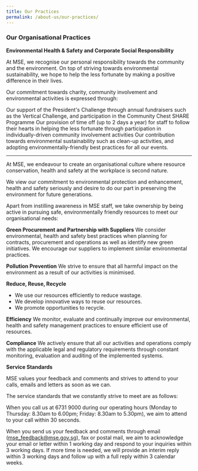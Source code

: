 ```yaml
---
title: Our Practices
permalink: /about-us/our-practices/
---
```


### **Our Organisational Practices**

**Environmental Health & Safety and Corporate Social Responsibility**

At MSE, we recognise our personal responsibility towards the community and the environment. On top of striving towards environmental sustainability, we hope to help the less fortunate by making a positive difference in their lives.

Our commitment towards charity, community involvement and environmental activities is expressed through:

Our support of the President's Challenge through annual fundraisers such as the Vertical Challenge, and participation in the Community Chest SHARE Programme
Our provision of time off (up to 2 days a year) for staff to follow their hearts in helping the less fortunate through participation in individually-driven community involvement activities
Our contribution towards environmental sustainability such as clean-up activities, and adopting environmentally-friendly best practices for all our events.


-------

At MSE, we endeavour to create an organisational culture where resource conservation, health and safety at the workplace is second nature.

We view our commitment to environmental protection and enhancement, health and safety seriously and desire to do our part in preserving the environment for future generations.

Apart from instilling awareness in MSE staff, we take ownership by being active in pursuing safe, environmentally friendly resources to meet our organisational needs:

**Green Procurement and Partnership with Suppliers**
We consider environmental, health and safety best practices when planning for contracts, procurement and operations as well as identify new green initiatives. We encourage our suppliers to implement similar environmental practices.

**Pollution Prevention**
We strive to ensure that all harmful impact on the environment as a result of our activities is minimised.

**Reduce, Reuse, Recycle**
-   We use our resources efficiently to reduce wastage.
-   We develop innovative ways to reuse our resources.
-   We promote opportunities to recycle.

**Efficiency**
We monitor, evaluate and continually improve our environmental, health and safety management practices to ensure efficient use of resources.

**Compliance**
We actively ensure that all our activities and operations comply with the applicable legal and regulatory requirements through constant monitoring, evaluation and auditing of the implemented systems.


**Service Standards**

MSE values your feedback and comments and strives to attend to your calls, emails and letters as soon as we can.

The service standards that we constantly strive to meet are as follows:

When you call us at 6731 9000 during our operating hours (Monday to Thursday: 8.30am to 6.00pm; Friday: 8.30am to 5.30pm), we aim to attend to your call within 30 seconds.

When you send us your feedback and comments through email (mse_feedback@mse.gov.sg), fax or postal mail, we aim to acknowledge your email or letter within 1 working day and respond to your inquiries within 3 working days. If more time is needed, we will provide an interim reply within 3 working days and follow up with a full reply within 3 calendar weeks.
